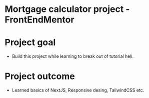 # Mortgage calculator project - FrontEndMentor

# Project goal
- Build this project while learning to break out of tutorial hell.

# Project outcome
- Learned basics of NextJS, Responsive desing, TailwindCSS etc.
